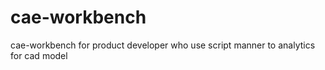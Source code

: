 # cae-workbench
cae-workbench for product developer who use script manner to analytics for cad model
